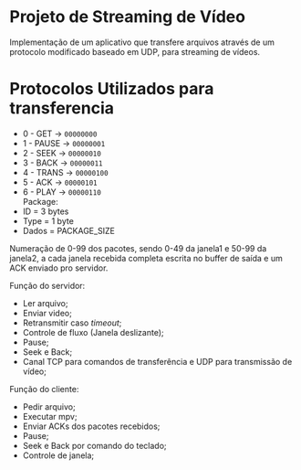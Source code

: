 # Projeto de Streaming de Vídeo

Implementação de um aplicativo que transfere arquivos através de um protocolo modificado baseado em UDP, para streaming de vídeos.
# Protocolos Utilizados para transferencia
- 0 - GET -> `00000000`
- 1 - PAUSE -> `00000001`
- 2 - SEEK -> `00000010`
- 3 - BACK -> `00000011`
- 4 - TRANS -> `00000100` 
- 5 - ACK -> `00000101`
- 6 - PLAY -> `00000110`    
Package:
- ID = 3 bytes
- Type = 1 byte
- Dados = PACKAGE_SIZE

Numeração de 0-99 dos pacotes, sendo 0-49 da janela1 e 50-99 da janela2, a cada janela recebida completa escrita no buffer de saída e um ACK enviado pro servidor.
    
Função do servidor:
- Ler arquivo;
- Enviar video;
- Retransmitir caso _timeout_;
- Controle de fluxo (Janela deslizante);
- Pause;
- Seek e Back;
- Canal TCP para comandos de transferência e UDP para transmissão de vídeo;
    
Função do cliente:
- Pedir arquivo;
- Executar mpv;
- Enviar ACKs dos pacotes recebidos;
- Pause;
- Seek e Back por comando do teclado;
- Controle de janela;
